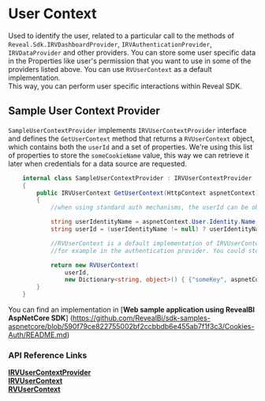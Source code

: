 # User Context

Used to identify the user, related to a particular call to the methods of `Reveal.Sdk.IRVDashboardProvider`, `IRVAuthenticationProvider`, `IRVDataProvider` and other providers. You 
can store some user specific data in the Properties like user's permission that you want to use in some of the providers listed above. You can use `RVUserContext` as a default 
implementation.
<br>
This way, you can perform user specific interactions within Reveal SDK.

## Sample User Context Provider

`SampleUserContextProvider` implements `IRVUserContextProvider` interface and defines the `GetUserContext` method that returns a `RVUserContext` object, which contains both the 
`userId` and a set of properties. We're using this list of properties to store the `someCookieName` value, this way we can retrieve it later when credentials for a data source are 
requested.

```csharp
    internal class SampleUserContextProvider : IRVUserContextProvider
    {
        public IRVUserContext GetUserContext(HttpContext aspnetContext)
        {
            //when using standard auth mechanisms, the userId can be obtained using aspnetContext.User.Identity.Name.

            string userIdentityName = aspnetContext.User.Identity.Name;
            string userId = (userIdentityName != null) ? userIdentityName : "guest";

            //RVUserContext is a default implementation of IRVUserContext, which allows to store properties in addition to the userId, these properties can be used later
            //for example in the authentication provider. You could store data related to the current request this way. In this case, we are storing the value of "someCookieName".

            return new RVUserContext(
                userId,
                new Dictionary<string, object>() { {"someKey", aspnetContext.Current.Request.Cookies["someCookieName"].Value } });
        }
    }
```

You can find an implementation in [**Web sample application using RevealBI AspNetCore SDK**]
(https://github.com/RevealBi/sdk-samples-aspnetcore/blob/590f79ce822755002bf2ccbbdb6e455ab7f1f3c3/Cookies-Auth/README.md)


### API Reference Links

[**IRVUserContextProvider**](https://help.revealbi.io/api/aspnet/latest/Reveal.Sdk.IRVUserContextProvider.html) <br>
[**IRVUserContext**](https://help.revealbi.io/api/aspnet/latest/Reveal.Sdk.IRVUserContext.html) <br>
[**RVUserContext**](https://help.revealbi.io/api/aspnet/latest/Reveal.Sdk.RVUserContext.html)
